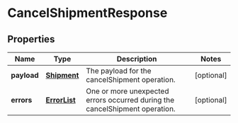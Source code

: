 
# CancelShipmentResponse

## Properties
Name | Type | Description | Notes
------------ | ------------- | ------------- | -------------
**payload** | [**Shipment**](Shipment.md) | The payload for the cancelShipment operation. |  [optional]
**errors** | [**ErrorList**](../ErrorList.md) | One or more unexpected errors occurred during the cancelShipment operation. |  [optional]



